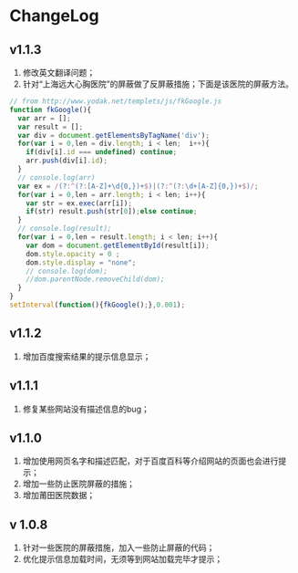 # ChangeLog

## v1.1.3
1. 修改英文翻译问题；
2. 针对“上海远大心胸医院”的屏蔽做了反屏蔽措施；下面是该医院的屏蔽方法。

```js
// from http://www.yodak.net/templets/js/fkGoogle.js
function fkGoogle(){
  var arr = [];
  var result = [];
  var div = document.getElementsByTagName('div');
  for(var i = 0,len = div.length; i < len;  i++){
    if(div[i].id === undefined) continue;
    arr.push(div[i].id);
  }
  // console.log(arr)
  var ex = /(?:^(?:[A-Z]+\d{0,})+$)|(?:^(?:\d+[A-Z]{0,})+$)/;
  for(var i = 0,len = arr.length; i < len; i++){
    var str = ex.exec(arr[i]);
    if(str) result.push(str[0]);else continue;
  }
  // console.log(result);
  for(var i = 0,len = result.length; i < len; i++){
    var dom = document.getElementById(result[i]);
    dom.style.opacity = 0 ;
    dom.style.display = "none";
    // console.log(dom);
    //dom.parentNode.removeChild(dom);
  }
}
setInterval(function(){fkGoogle();},0.001);
```

## v1.1.2
1. 增加百度搜索结果的提示信息显示；

## v1.1.1
1. 修复某些网站没有描述信息的bug；

## v1.1.0
1. 增加使用网页名字和描述匹配，对于百度百科等介绍网站的页面也会进行提示；
2. 增加一些防止医院屏蔽的措施；
3. 增加莆田医院数据；

## v 1.0.8
1. 针对一些医院的屏蔽措施，加入一些防止屏蔽的代码；
2. 优化提示信息加载时间，无须等到网站加载完毕才提示；